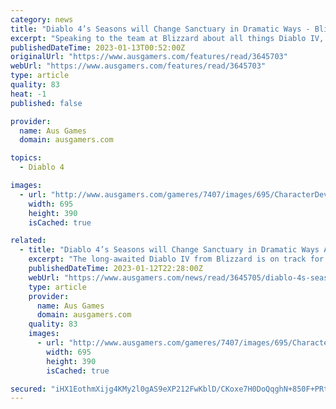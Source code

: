 ```yaml
---
category: news
title: "Diablo 4’s Seasons will Change Sanctuary in Dramatic Ways - Blizzard Interview"
excerpt: "Speaking to the team at Blizzard about all things Diablo IV, we got confirmation that the team is planning some pretty epic stuff for its post-launch Seasons. The long-awaited Diablo IV from Blizzard ..."
publishedDateTime: 2023-01-13T00:52:00Z
originalUrl: "https://www.ausgamers.com/features/read/3645703"
webUrl: "https://www.ausgamers.com/features/read/3645703"
type: article
quality: 83
heat: -1
published: false

provider:
  name: Aus Games
  domain: ausgamers.com

topics:
  - Diablo 4

images:
  - url: "http://www.ausgamers.com/gameres/7407/images/695/CharacterDevelopment_Campfire_001.jpg"
    width: 695
    height: 390
    isCached: true

related:
  - title: "Diablo 4’s Seasons will Change Sanctuary in Dramatic Ways According to Blizzard"
    excerpt: "The long-awaited Diablo IV from Blizzard is on track for a June release this year, and you can check out our recent hands-on preview here. Speaking to the team at Blizzard about all things Diablo IV, ..."
    publishedDateTime: 2023-01-12T22:28:00Z
    webUrl: "https://www.ausgamers.com/news/read/3645705/diablo-4s-seasons-will-change-sanctuary-in-dramatic-ways-according-to-blizzard"
    type: article
    provider:
      name: Aus Games
      domain: ausgamers.com
    quality: 83
    images:
      - url: "http://www.ausgamers.com/gameres/7407/images/695/CharacterDevelopment_Campfire_001.jpg"
        width: 695
        height: 390
        isCached: true

secured: "iHX1EothmXijg4KMy2l0gAS9eXP212FwKblD/CKoxe7H0DoQqghN+850F+PRtAhREfAM5F20QDjafWhFP8boJfCsPtiBtBBLGGstCNa9C8PyQwb8i7w7v4e2b8EvgRIDM2hj2ct3B4THFhSiJ/iVe7n1tSPTbHzk0lVHBHhznAeGUiYzcvR0qVW9y2whs9dZDyYNCZXaTBqVPSuMSoF5GI+dp4smtbxOiw40vxUjOZKJT8xjoA4br6rnO2QvRsSc/GVJ217qw/DqoXKrxoIKtApHY+mtYDWTbHlfulK5qilz4r7/OtDE7QYfnt4pmg0tbE4uzJSJ21j9RZIwM4KhbFDt4C36+R3g76DQ515aP6w=;sWxYGxmpN8DIiN6l0VfUpA=="
---
```


